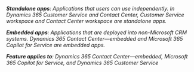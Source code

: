 _**Standalone apps**: Applications that users can use independently. In Dynamics 365 Customer Service and Contact Center, Customer Service workspace and Contact Center workspace are standalone apps._

_**Embedded apps**: Applications that are deployed into non-Microsoft CRM systems. Dynamics 365 Contact Center&mdash;embedded and Microsoft 365 Copilot for Service are embedded apps._

_**Feature applies to**: Dynamics 365 Contact Center&mdash;embedded, Microsoft 365 Copilot for Service, and Dynamics 365 Customer Service_